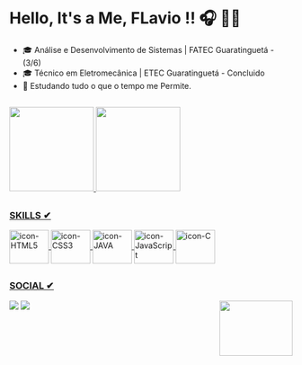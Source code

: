 # Hello, It's a Me, FLavio !! 🎧 👨‍💻

- 🎓 Análise e Desenvolvimento de Sistemas | FATEC Guaratinguetá - (3/6)
- 🎓 Técnico em Eletromecânica | ETEC Guaratinguetá - Concluido
- 📜 Estudando tudo o que o tempo me Permite.
##
<div style="display: inline_block">
    <a href="https://github.com/FLviin">
    <img height="150em" src="https://github-readme-stats.vercel.app/api?username=FLviin&show_icons=true&theme=gotham&https://github.com/FLviin/github-readme-stats)">
     <img height="150em" src="https://github-readme-stats.vercel.app/api/top-langs/?username=FLviin&layout=compact&theme=gotham&https://github.com/FLviin/github-readme-stats)">
</div>
    
##
    
### SKILLS ✔
<div style="display: inline_block">
    <img align="center" alt="icon-HTML5" height="60" width="70" src="https://cdn.jsdelivr.net/gh/devicons/devicon/icons/html5/html5-original-wordmark.svg">
    <img align="center" alt="icon-CSS3" height="60" width="70" src="https://cdn.jsdelivr.net/gh/devicons/devicon/icons/css3/css3-plain-wordmark.svg">
    <img align="center" alt="icon-JAVA" height="60" width="70" src="https://cdn.jsdelivr.net/gh/devicons/devicon/icons/java/java-original-wordmark.svg">
    <img align="center" alt="icon-JavaScript" height="60" width="70" src="https://cdn.jsdelivr.net/gh/devicons/devicon/icons/javascript/javascript-original.svg">
    <img align="center" alt="icon-C" height="60" width="70" src="https://cdn.jsdelivr.net/gh/devicons/devicon/icons/c/c-original.svg">
</div>

##
    
### SOCIAL ✔
    
<div>
    <a href="https://www.linkedin.com/in/flavio-go/" alt="Linkedin" target="_blank"> <img src="https://img.shields.io/badge/LinkedIn-0077B5?style=for-the-badge&logo=linkedin&logoColor=white"></a>
    <a href="https://github.com/FLviin" alt="GitHub" target="_blank"> <img src="https://img.shields.io/badge/GitHub-100000?style=for-the-badge&logo=github&logoColor=white"></a>
    <img align="right" alt="" height="98" width="130" src="https://cdn.discordapp.com/attachments/865333937391927338/896781032215412746/Tutorial.gif">
    <a href="mailto:nfs_flavio@hotmail.com"><img src="https://img.shields.io/badge/Microsoft_Outlook-0078D4?style=for-the-badge&logo=microsoft-outlook&logoColor=white%22%3E</a>
</div>
    

    

